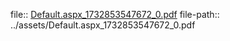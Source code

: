 file:: [Default.aspx_1732853547672_0.pdf](../assets/Default.aspx_1732853547672_0.pdf)
file-path:: ../assets/Default.aspx_1732853547672_0.pdf
